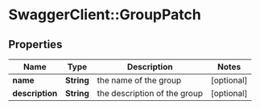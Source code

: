 # SwaggerClient::GroupPatch

## Properties
Name | Type | Description | Notes
------------ | ------------- | ------------- | -------------
**name** | **String** | the name of the group | [optional] 
**description** | **String** | the description of the group | [optional] 


